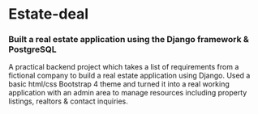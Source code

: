 # Estate-deal

### Built a real estate application using the Django framework & PostgreSQL

A practical backend project which takes a list of requirements from a fictional company to build a real estate application using Django. Used a basic html/css Bootstrap 4 theme and turned it into a real working application with an admin area to manage resources including property listings, realtors &amp; contact inquiries.
